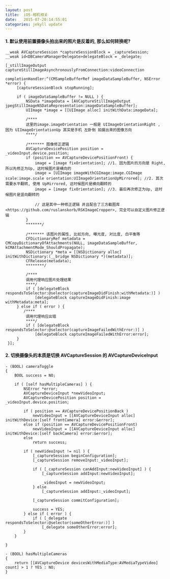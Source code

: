 ```yaml
---
layout: post
title:  iOS-相机相关
date:   2015-07-20:14:55:01
categories: jekyll update
---
```



#### 1. 默认使用前置摄像头拍出来的照片是反着的, 那么如何转换呢?
	

	__weak AVCaptureSession *captureSessionBlock = _captureSession;
    __weak id<DBCameraManagerDelegate>delegateBlock = _delegate;
    
    [_stillImageOutput captureStillImageAsynchronouslyFromConnection:videoConnection
                                                  completionHandler:^(CMSampleBufferRef imageDataSampleBuffer, NSError *error) {
         [captureSessionBlock stopRunning];
         
         if ( imageDataSampleBuffer != NULL ) {
             NSData *imageData = [AVCaptureStillImageOutput jpegStillImageNSDataRepresentation:imageDataSampleBuffer];
             UIImage *image = [[UIImage alloc] initWithData:imageData];

             /****
             这里的image.imageOrientation 一般是 UIImageOrientationRight , 因为 UIImageOrientationUp 其实是手机 左卧倒 拍摄出来的图像方向
             ****/

             /******* 图像修正逻辑
             AVCaptureDevicePosition position = _videoInput.device.position;
             if (position == AVCaptureDevicePositionFront) {
                 image = [image fixOrientation]; //1. 因为图片的方向是 Right, 所以先修正为Up, 这时候图片是横向的
                 image = [UIImage imageWithCGImage:image.CGImage scale:image.scale orientation:UIImageOrientationUpMirrored]; //2. 其次需要水平翻转, 使用 UpMirrored, 这时候图片是横向翻转的
                 image = [image fixOrientation]; //3. 最后再次修正为Up, 这时候图片是竖向翻转的

                 // 这是其中一种修正逻辑 并且配合了三方截图库 <https://github.com/ruslanskorb/RSKImageCropper>, 完全可以自定义图片修正逻辑
             }
             *******/
             
             /******* 该图片的属性, 比如方向, 曝光度, 对比度, 白平衡等 
             CFDictionaryRef metadata = CMCopyDictionaryOfAttachments(NULL, imageDataSampleBuffer, kCMAttachmentMode_ShouldPropagate);
             NSDictionary *meta = [[NSDictionary alloc] initWithDictionary:(__bridge NSDictionary *)(metadata)];
             CFRelease(metadata);
             ********/
             
             /****
             调用代理响应图片处理结果
             ****/
             if ( [delegateBlock respondsToSelector:@selector(captureImageDidFinish:withMetadata:)] )
                 [delegateBlock captureImageDidFinish:image withMetadata:meta];
         } else if ( error ) {
         	/****
             调用代理响应出错
             ****/
             if ( [delegateBlock respondsToSelector:@selector(captureImageFailedWithError:)] )
                 [delegateBlock captureImageFailedWithError:error];
         }
     }];


#### 2. 切换摄像头的本质是切换 AVCaptureSession 的 AVCaptureDeviceInput


	- (BOOL) cameraToggle
	{
	    BOOL success = NO;
	    
	    if ( [self hasMultipleCameras] ) {
	        NSError *error;
	        AVCaptureDeviceInput *newVideoInput;
	        AVCaptureDevicePosition position = _videoInput.device.position;
	        
	        if ( position == AVCaptureDevicePositionBack )
	            newVideoInput = [[AVCaptureDeviceInput alloc] initWithDevice:[self frontCamera] error:&error];
	        else if (position == AVCaptureDevicePositionFront)
	            newVideoInput = [[AVCaptureDeviceInput alloc] initWithDevice:[self backCamera] error:&error];
	        else
	            return success;
	        
	        if ( newVideoInput != nil ) {
	            [_captureSession beginConfiguration];
	            [_captureSession removeInput:_videoInput];
	            
	            if ( [_captureSession canAddInput:newVideoInput] ) {
	                [_captureSession addInput:newVideoInput];
	                
	                _videoInput = newVideoInput;
	            } else
	                [_captureSession addInput:_videoInput];

	            [_captureSession commitConfiguration];
	            
	            success = YES;
	        } else if ( error ) {
	            if ( [_delegate respondsToSelector:@selector(someOtherError:)] )
	                [_delegate someOtherError:error];
	        }
	    }
	    
	}

	- (BOOL) hasMultipleCameras
	{
	    return [[AVCaptureDevice devicesWithMediaType:AVMediaTypeVideo] count] > 1 ? YES : NO;
	}






















































